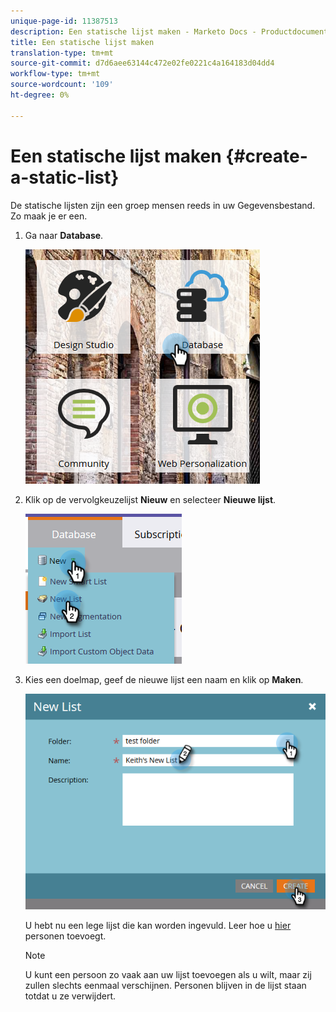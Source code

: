 ```yaml
---
unique-page-id: 11387513
description: Een statische lijst maken - Marketo Docs - Productdocumentatie
title: Een statische lijst maken
translation-type: tm+mt
source-git-commit: d7d6aee63144c472e02fe0221c4a164183d04dd4
workflow-type: tm+mt
source-wordcount: '109'
ht-degree: 0%

---
```



# Een statische lijst maken {#create-a-static-list}

De statische lijsten zijn een groep mensen reeds in uw Gegevensbestand. Zo maak je er een.

1. Ga naar **Database**.

   ![](assets/db.png)

1. Klik op de vervolgkeuzelijst **Nieuw** en selecteer **Nieuwe lijst**.

   ![](assets/two.png)

1. Kies een doelmap, geef de nieuwe lijst een naam en klik op **Maken**.

   ![](assets/three.png)

   U hebt nu een lege lijst die kan worden ingevuld. Leer hoe u [hier](http://docs.marketo.com/display/DOCS/Understanding+Static+Lists#UnderstandingStaticLists-WaystoAdd/RemoveLeadsfromaList) personen toevoegt.

   >[!NOTE]
   >
   >U kunt een persoon zo vaak aan uw lijst toevoegen als u wilt, maar zij zullen slechts eenmaal verschijnen. Personen blijven in de lijst staan totdat u ze verwijdert.

